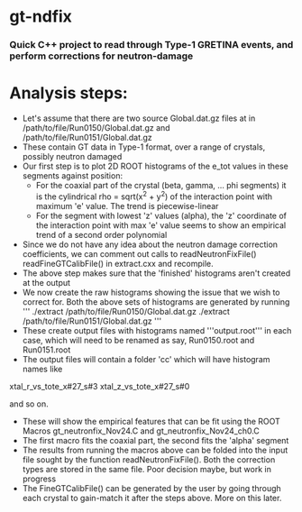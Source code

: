 # gt-ndfix
### Quick C++ project to read through Type-1 GRETINA events, and perform corrections for neutron-damage


# Analysis steps:
* Let's assume that there are two source Global.dat.gz files at in /path/to/file/Run0150/Global.dat.gz and /path/to/file/Run0151/Global.dat.gz
* These contain GT data in Type-1 format, over a range of crystals, possibly neutron damaged
* Our first step is to plot 2D ROOT histograms of the e_tot values in these segments against position:
    * For the coaxial part of the crystal (beta, gamma, ... phi segments) it is the cylindrical rho = sqrt(x<sup>2</sup> + y<sup>2</sup>) of the interaction point with maximum 'e' value. The trend is piecewise-linear
    * For the segment with lowest 'z' values (alpha), the 'z' coordinate of the interaction point with max 'e' value seems to show an empirical trend of a second order polynomial
* Since we do not have any idea about the neutron damage correction coefficients, we can comment out calls to readNeutronFixFile() readFineGTCalibFile() in extract.cxx and recompile.
* The above step makes sure that the 'finished' histograms aren't created at the output
* We now create the raw histograms showing the issue that we wish to correct for. Both the above sets of histograms are generated by running
'''
./extract /path/to/file/Run0150/Global.dat.gz
./extract /path/to/file/Run0151/Global.dat.gz
'''
* These create output files with histograms named '''output.root''' in each case, which will need to be renamed as say, Run0150.root and Run0151.root
* The output files will contain a folder 'cc' which will have histogram names like

xtal_r_vs_tote_x#27_s#3
xtal_z_vs_tote_x#27_s#0

and so on.

* These will show the empirical features that can be fit using the ROOT Macros gt_neutronfix_Nov24.C and gt_neutronfix_Nov24_ch0.C
* The first macro fits the coaxial part, the second fits the 'alpha' segment
* The results from running the macros above can be folded into the input file sought by the function readNeutronFixFile(). Both the correction types are stored in the same file. Poor decision maybe, but work in progress
* The FineGTCalibFile() can be generated by the user by going through each crystal to gain-match it after the steps above. More on this later.
